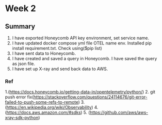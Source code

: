 # Week 2
## Summary
1. I have exported Honeycomb API key environment, set service name.
2. I have updated docker compose yml file OTEL name env. Installed pip install requirement.txt. Check using($pip list) 
3. I have sent data to Honeycomb. 
4. I have created and saved a query in Honeycomb. I have saved the query as json file.
5. I have set up X-ray and send back data to AWS.

### Ref
1.(https://docs.honeycomb.io/getting-data-in/opentelemetry/python/)
2. git push error fix(https://stackoverflow.com/questions/24114676/git-error-failed-to-push-some-refs-to-remote)
3. (https://en.wikipedia.org/wiki/Observability)
4. (https://docs.aws.amazon.com/#sdks)
5. (https://github.com/aws/aws-xray-sdk-python)